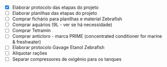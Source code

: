 - [x] Elaborar protocolo das etapas do projeto
- [ ] Elaborar planilhas das etapas do projeto
- [ ] Comprar fichário para planilhas e material Zebrafish
- [ ] Comprar aquários (9L - ver se há necessidade)
- [ ] Comprar Tetramin
- [ ] Comprar anticloro - marca PRIME (concentrated conditioner for marine & freshwater)
- [ ] Elaborar protocolo Gavage Etanol Zebrafish
- [ ] Aliquotar rações
- [ ] Separar compressores de oxigênio para os tanques